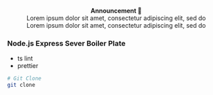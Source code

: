 <p align="center">
<strong>Announcement 📣</strong><br/>Lorem ipsum dolor sit amet, consectetur adipiscing elit, sed do<br/>Lorem ipsum dolor sit amet, consectetur adipiscing elit, sed do<br/>
</p>

### Node.js Express Sever Boiler Plate

- ts lint
- prettier

```bash
# Git Clone
git clone

```
